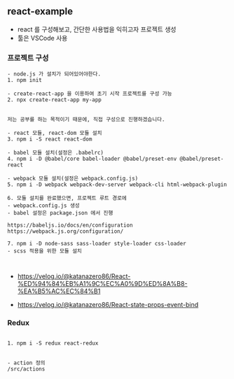 ## react-example

- react 를 구성해보고, 간단한 사용법을 익히고자 프로젝트 생성
- 툴은 VSCode 사용


### 프로젝트 구성

```
- node.js 가 설치가 되어있어야한다.
1. npm init

- create-react-app 을 이용하여 초기 시작 프로젝트를 구성 가능
2. npx create-react-app my-app


저는 공부를 하는 목적이기 때문에, 직접 구성으로 진행하겠습니다.

- react 모듈, react-dom 모듈 설치
3. npm i -S react react-dom

- babel 모듈 설치(설정은 .babelrc)
4. npm i -D @babel/core babel-loader @babel/preset-env @babel/preset-react

- webpack 모듈 설치(설정은 webpack.config.js)
5. npm i -D webpack webpack-dev-server webpack-cli html-webpack-plugin

6. 모듈 설치를 완료했으면, 프로젝트 루트 경로에 
- webpack.config.js 생성
- babel 설정은 package.json 에서 진행

https://babeljs.io/docs/en/configuration
https://webpack.js.org/configuration/

7. npm i -D node-sass sass-loader style-loader css-loader
- scss 적용을 위한 모듈 설치



```



- https://velog.io/@katanazero86/React-%ED%94%84%EB%A1%9C%EC%A0%9D%ED%8A%B8-%EA%B5%AC%EC%84%B1

- https://velog.io/@katanazero86/React-state-props-event-bind


### Redux 

```

1. npm i -S redux react-redux


- action 정의
/src/actions

```